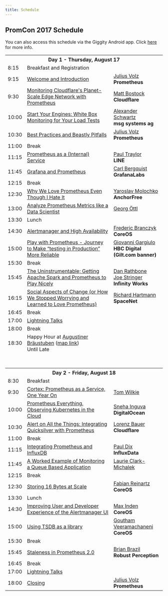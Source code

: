 ```yaml
---
title: Schedule
---
```


## PromCon 2017 Schedule

You can also access this schedule via the Giggity Android app. Click
[here](/2017-munich/mobile_schedule) for more info.

<table class="table schedule-table">
  <tr class="day">
    <th colspan="3">Day 1 - Thursday, August 17</th>
  </tr>
  <tr class="break">
    <td>8:15</td>
    <td>Breakfast and Registration</td>
    <td></td>
  </tr>
  <tr class="talk">
    <td>9:15</td>
    <td>
      <a href="/2017-munich/talks/welcome-and-introduction">
        Welcome and Introduction
      </a>
    </td>
    <td>
      <a href="/2017-munich/speakers/julius-volz">Julius Volz</a>
      <br>
      <b>Prometheus</b>
    </td>
  </tr>
  <tr class="talk">
    <td>9:30</td>
    <td>
      <a href="/2017-munich/talks/monitoring-cloudflares-planet-scale-edge-network-with-prometheus">
        Monitoring Cloudflare's Planet-Scale Edge Network with Prometheus
      </a>
    </td>
    <td>
      <a href="/2017-munich/speakers/matt-bostock">Matt Bostock</a>
      <br>
      <b>Cloudflare</b>
    </td>
  </tr>
  <tr class="talk">
    <td>10:00</td>
    <td>
      <a href="/2017-munich/talks/start-your-engines-white-box-monitoring-for-load-tests">
        Start Your Engines: White Box Monitoring for Your Load Tests
      </a>
    </td>
    <td>
      <a href="/2017-munich/speakers/alexander-schwartz">Alexander Schwartz</a>
      <br>
      <b>msg systems ag</b>
    </td>
  </tr>
  <tr class="talk">
    <td>10:30</td>
    <td>
      <a href="/2017-munich/talks/best-practices-and-beastly-pitfalls">
        Best Practices and Beastly Pitfalls
      </a>
    </td>
    <td>
      <a href="/2017-munich/speakers/julius-volz">Julius Volz</a>
      <br>
      <b>Prometheus</b>
    </td>
  </tr>
  <tr class="break">
    <td>11:00</td>
    <td>Break</td>
    <td></td>
  </tr>
  <tr class="talk">
    <td>11:15</td>
    <td>
      <a href="/2017-munich/talks/prometheus-as-a-internal-service">
        Prometheus as a (Internal) Service
      </a>
    </td>
    <td>
      <a href="/2017-munich/speakers/paul-traylor">Paul Traylor</a>
      <br>
      <b>LINE</b>
    </td>
  </tr>
  <tr class="talk">
    <td>11:45</td>
    <td>
      <a href="/2017-munich/talks/grafana-and-prometheus">
        Grafana and Prometheus
      </a>
    </td>
    <td>
      <a href="/2017-munich/speakers/carl-bergquist">Carl Bergquist</a>
      <br>
      <b>GrafanaLabs</b>
    </td>
  </tr>
  <tr class="break">
    <td>12:15</td>
    <td>Break</td>
    <td></td>
  </tr>
  <tr class="talk">
    <td>12:30</td>
    <td>
      <a href="/2017-munich/talks/why-we-love-prometheus-even-though-i-hate-it">
        Why We Love Prometheus Even Though I Hate It
      </a>
    </td>
    <td>
      <a href="/2017-munich/speakers/yaroslav-molochko">Yaroslav Molochko</a>
      <br>
      <b>AnchorFree</b>
    </td>
  </tr>
  <tr class="talk">
    <td>13:00</td>
    <td>
      <a href="/2017-munich/talks/analyze-prometheus-metrics-like-a-data-scientist">
        Analyze Prometheus Metrics like a Data Scientist
      </a>
    </td>
    <td>
      <a href="/2017-munich/speakers/georg-oettl">Georg Öttl</a>
      <br>
      <b></b>
    </td>
  </tr>
  <tr class="break">
    <td>13:30</td>
    <td>Lunch</td>
    <td></td>
  </tr>
  <tr class="talk">
    <td>14:30</td>
    <td>
      <a href="/2017-munich/talks/alertmanager-and-high-availability">
        Alertmanager and High Availability
      </a>
    </td>
    <td>
      <a href="/2017-munich/speakers/frederic-branczyk">Frederic Branczyk</a>
      <br>
      <b>CoreOS</b>
    </td>
  </tr>
  <tr class="talk">
    <td>15:00</td>
    <td>
      <a href="/2017-munich/talks/play-with-prometheus">
        Play with Prometheus - Journey to Make “testing in Production” More Reliable
      </a>
    </td>
    <td>
      <a href="/2017-munich/speakers/giovanni-gargiulo">Giovanni Gargiulo</a>
      <br>
      <b>HBC Digital (Gilt.com banner)</b>
    </td>
  </tr>
  <tr class="break">
    <td>15:30</td>
    <td>Break</td>
    <td></td>
  </tr>
  <tr class="talk">
    <td>15:45</td>
    <td>
      <a href="/2017-munich/talks/the-uninstrumentable-getting-apache-spark-and-prometheus-to-play-nicely">
        The Uninstrumentable; Getting Apache Spark and Prometheus to Play Nicely
      </a>
    </td>
    <td>
      <a href="/2017-munich/speakers/dan-rathbone">Dan Rathbone</a>
      <br>
      <a href="/2017-munich/speakers/joe-stringer">Joe Stringer</a>
      <br>
      <b>Infinity Works</b>
    </td>
  </tr>
  <tr class="talk">
    <td>16:15</td>
    <td>
      <a href="/2017-munich/talks/social-aspects-of-change">
        Social Aspects of Change (or How We Stopped Worrying and Learned to Love Prometheus)
      </a>
    </td>
    <td>
      <a href="/2017-munich/speakers/richard-hartmann">Richard Hartmann</a>
      <br>
      <b>SpaceNet</b>
    </td>
  </tr>
  <tr class="break">
    <td>16:45</td>
    <td>Break</td>
    <td></td>
  </tr>
  <tr class="talk">
    <td>17:00</td>
    <td>
      <a href="/2017-munich/talks/lightning-talks-day1">
        Lightning Talks
      </a>
    </td>
    <td></td>
  </tr>
  <tr class="break">
    <td>18:00</td>
    <td>Break</td>
    <td></td>
  </tr>
  <tr class="break">
    <td>18:30</td>
    <td>
      Happy Hour at <a href="http://www.braeustuben.de/">Augustiner Bräustuben</a> (<a href="https://www.google.de/maps/place/Augustiner+Br%C3%A4ustuben/@48.1391151,11.5456626,15z/data=!4m5!3m4!1s0x0:0x1a2efa2cb8130a2a!8m2!3d48.1391151!4d11.5456626?sa=X&ved=0ahUKEwjkiKqalM3VAhWKmbQKHTYXBiAQ_BIIlgEwDg">map link</a>)
      <br>
      Until Late
    </td>
    <td></td>
  </tr>
  <tr>
    <td colspan="3">
      <br><br>
    </td>
  </tr>
  <tr class="day">
    <th colspan="3">Day 2 - Friday, August 18</th>
  </tr>
  <tr class="break">
    <td>8:30</td>
    <td>Breakfast</td>
    <td></td>
  </tr>
  <tr class="talk">
    <td>9:30</td>
    <td>
      <a href="/2017-munich/talks/cortex-prometheus-as-a-service-one-year-on">
        Cortex: Prometheus as a Service, One Year On
      </a>
    </td>
    <td>
      <a href="/2017-munich/speakers/tom-wilkie">Tom Wilkie</a>
      <br>
      <b></b>
    </td>
  </tr>
  <tr class="talk">
    <td>10:00</td>
    <td>
      <a href="/2017-munich/talks/prometheus-everything-observing-kubernetes-in-the-cloud">
        Prometheus Everything, Observing Kubernetes in the Cloud
      </a>
    </td>
    <td>
      <a href="/2017-munich/speakers/sneha-inguva">Sneha Inguva</a>
      <br>
      <b>DigitalOcean</b>
    </td>
  </tr>
  <tr class="talk">
    <td>10:30</td>
    <td>
      <a href="/2017-munich/talks/alert-on-all-the-things-integrating-quicksilver-with-prometheus">
        Alert on All the Things: Integrating Quicksilver with Prometheus
      </a>
    </td>
    <td>
      <a href="/2017-munich/speakers/lorenz-bauer">Lorenz Bauer</a>
      <br>
      <b>Cloudflare</b>
    </td>
  </tr>
  <tr class="break">
    <td>11:00</td>
    <td>Break</td>
    <td></td>
  </tr>
  <tr class="talk">
    <td>11:15</td>
    <td>
      <a href="/2017-munich/talks/integrating-prometheus-and-influxdb">
        Integrating Prometheus and InfluxDB
      </a>
    </td>
    <td>
      <a href="/2017-munich/speakers/paul-dix">Paul Dix</a>
      <br>
      <b>InfluxData</b>
    </td>
  </tr>
  <tr class="talk">
    <td>11:45</td>
    <td>
      <a href="/2017-munich/talks/a-worked-example-of-monitoring-a-queue-based-application">
        A Worked Example of Monitoring a Queue Based Application
      </a>
    </td>
    <td>
      <a href="/2017-munich/speakers/laurie-clark-michalek">Laurie Clark-Michalek</a>
    </td>
  </tr>
  <tr class="break">
    <td>12:15</td>
    <td>Break</td>
    <td></td>
  </tr>
  <tr class="talk">
    <td>12:30</td>
    <td>
      <a href="/2017-munich/talks/storing-16-bytes-at-scale">
        Storing 16 Bytes at Scale
      </a>
    </td>
    <td>
      <a href="/2017-munich/speakers/fabian-reinartz">Fabian Reinartz</a>
      <br>
      <b>CoreOS</b>
    </td>
  </tr>
  <tr class="break">
    <td>13:30</td>
    <td>Lunch</td>
    <td></td>
  </tr>
  <tr class="talk">
    <td>14:30</td>
    <td>
      <a href="/2017-munich/talks/improving-user-and-developer-experience-of-the-alertmanager-ui">
        Improving User and Developer Experience of the Alertmanager UI
      </a>
    </td>
    <td>
      <a href="/2017-munich/speakers/max-inden">Max Inden</a>
      <br>
      <b>CoreOS</b>
    </td>
  </tr>
  <tr class="talk">
    <td>15:00</td>
    <td>
      <a href="/2017-munich/talks/using-tsdb-as-a-library">
        Using TSDB as a library
      </a>
    </td>
    <td>
      <a href="/2017-munich/speakers/goutham-veeramachaneni">Goutham Veeramachaneni</a>
      <br>
      <b>CoreOS</b>
    </td>
  </tr>
  <tr class="break">
    <td>15:30</td>
    <td>Break</td>
    <td></td>
  </tr>
  <tr class="talk">
    <td>15:45</td>
    <td>
      <a href="/2017-munich/talks/staleness-in-prometheus-2-0">
        Staleness in Prometheus 2.0
      </a>
    </td>
    <td>
      <a href="/2017-munich/speakers/brian-brazil">Brian Brazil</a>
      <br>
      <b>Robust Perception</b>
    </td>
  </tr>
  <tr class="break">
    <td>16:45</td>
    <td>Break</td>
    <td></td>
  </tr>
  <tr class="talk">
    <td>17:00</td>
    <td>
      <a href="/2017-munich/talks/lightning-talks-day2">
        Lightning Talks
      </a>
    </td>
    <td></td>
  </tr>
  <tr class="talk">
    <td>18:00</td>
    <td>
      <a href="/2017-munich/talks/closing">
        Closing
      </a>
    </td>
    <td>
      <a href="/2017-munich/speakers/julius-volz">Julius Volz</a>
      <br>
      <b>Prometheus</b>
    </td>
  </tr>
</table>
